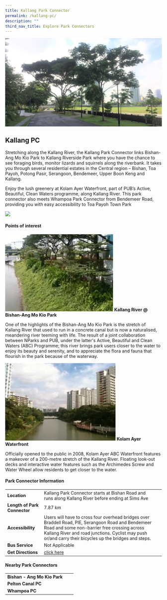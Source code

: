 ```yaml
---
title: Kallang Park Connector
permalink: /kallang-pc/
description: ""
third_nav_title: Explore Park Connectors
---
```

![](/images/Kallang%20PCN%201.jpg)

## Kallang PC

Stretching along the Kallang River, the Kallang Park Connector links Bishan-Ang Mo Kio Park to Kallang Riverside Park where you have the chance to see foraging birds, monitor lizards and squirrels along the riverbank. It takes you through several residential estates in the Central region – Bishan, Toa Payoh, Potong Pasir, Serangoon, Bendemeer, Upper Boon Keng and Kallang.

Enjoy the lush greenery at Kolam Ayer Waterfront, part of PUB’s Active, Beautiful, Clean Waters programme, along Kallang River. This park connector also meets Whampoa Park Connector from Bendemeer Road, providing you with easy accessibility to Toa Payoh Town Park

![](/images/Kallang%20PCN%202.jpg)




#### Points of interest

![](/images/Kallang%20River%20@%20Bishan-Ang%20Mo%20Kio%20Park.jpg)
**Kallang River @ Bishan-Ang Mo Kio Park**

One of the highlights of the Bishan-Ang Mo Kio Park is the stretch of Kallang River that used to run in a concrete canal but is now a naturalised, meandering river teeming with life. The result of a joint collaboration between NParks and PUB, under the latter's Active, Beautiful and Clean Waters (ABC) Programme; this river brings park users closer to the water to enjoy its beauty and serenity, and to appreciate the flora and fauna that flourish in the park because of the waterway.

![](/images/Kolam%20Ayer%20Waterfront.jpg)
**Kolam Ayer Waterfront**

Officially opened to the public in 2008, Kolam Ayer ABC Waterfront features a makeover of a 200-metre stretch of the Kallang River. Floating look-out decks and interactive water features such as the Archimedes Screw and Water Wheel allow residents to get closer to the water.



#### Park Connector Information
|  |  |  |
| -------- | -------- | -------- |
| **Location** | Kallang Park Connector starts at Bishan Road and runs along Kallang River before ending at Sims Ave |  |
| **Length of Park Connector** | 7.87 km   |  |
| **Accessibility** | Users will have to cross four overhead bridges over Braddell Road, PIE, Serangoon Road and Bendemeer Road and some non-barrier free crossing across Kallang River and road junctions. Cyclist may push or/and carry their bicycles up the bridges and steps. | |
| **Bus Service** | Not Applicable | |
| **Get Directions** | [click here](https://www.onemap.gov.sg/main/v2/?lat=1.3107554578543164&amp;lng=103.87087724819428) | |

	

#### Nearby Park Connectors
|   |  |  |
| -------- | -------- | -------- |
| **Bishan - Ang Mo Kio Park** | | |
| **Pelton Canal PC** | | |
| **Whampoa PC** | | |